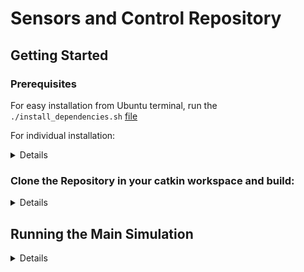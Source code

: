 # Sensors and Control Repository

## Getting Started

### Prerequisites

For easy installation from Ubuntu terminal, run the `./install_dependencies.sh` [file](install_dependencies.sh)

For individual installation:
 <details>
- Ubuntu 20.04 (https://ubuntu.com/tutorials/install-ubuntu-desktop#1-overview)
- ROS
```Bash
sudo sh -c 'echo "deb http://packages.ros.org/ros/ubuntu $(lsb_release -sc) main" > /etc/apt/sources.list.d/ros-latest.list'
sudo apt-key adv --keyserver 'hkp://keyserver.ubuntu.com:80' --recv-key C1CF6E31E6BADE8868B172B4F42ED6FBAB17C654
sudo apt-get update
sudo apt-get install ros-noetic-desktop-full
```
- Catkin
```Bash
sudo apt-get install ros-noetic-catkin
```
- pcl-conversions
```Bash
sudo apt-get install ros-noetic-pcl-conversions
```
- Python3
```Bash
sudo apt-get update
sudo apt-get install python3
```
- Tensorflow
```Bash
pip3 install tensorflow
```
- libopencv-dev
```Bash
sudo apt-get install libopencv-dev
```
---
</details>

### Clone the Repository in your catkin workspace and build:
<details>
 
```bash
cd ~/catkin_ws/src
git clone git@github.com:lukuky64/SaC_CATHETER_NAV.git
```

Navigate to your Catkin workspace and build the project:

```bash
cd ~/catkin_ws
catkin_make
source devel/setup.bash
```

</details>

## Running the Main Simulation
<details>
 
1. Set the environment variable (replace the path in the quotes with the path to your `data folder`):
 
```bash
export MY_PATH="/home/lukuky64/Desktop/Aortic_catheter_project"
```

2. Launch the main simulation:
```bash
roslaunch main main.launch
```
---

3. Unpause publisher:
```Bash
rosservice call /set_paused "data: false" 
```

To pause again:
```Bash
rosservice call /set_paused "data: true" 
```
</details>
